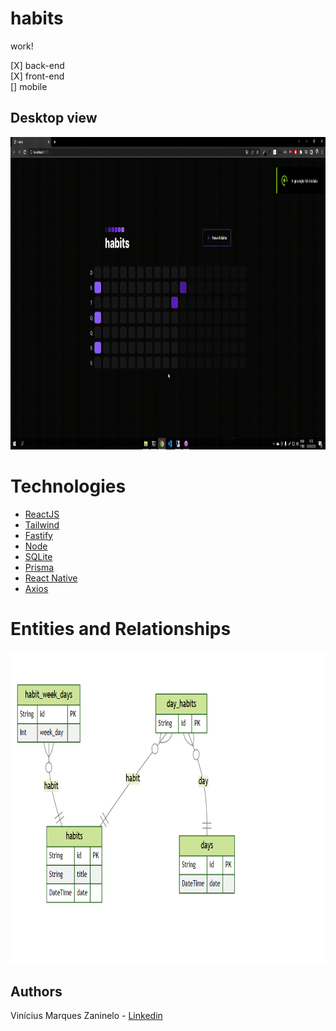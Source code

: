 # habits
 
work!<br />

[X] back-end <br />
[X] front-end<br />
[] mobile<br />

<h2>Desktop view</h2>
  <p align="center">
   <img width="850" height="500" src="https://github.com/viniciusmarquezaninelo/habits/blob/main/v%C3%ADdeo-aplica%C3%A7%C3%A3o-web.gif" alt="desktop view" />
  </p>


# Technologies
-  [ReactJS](https://reactjs.org/)
-  [Tailwind](https://tailwindcss.com/) 
-  [Fastify](https://www.fastify.io/) 
-  [Node](https://nodejs.org/en/) 
-  [SQLite](https://www.sqlite.org/index.html) 
-  [Prisma](https://www.prisma.io/)
-  [React Native](https://reactnative.dev/) 
-  [Axios](https://axios-http.com/ptbr/docs/intro)

# Entities and Relationships
 <p align="center">
  <img width="850" height="500" src="https://github.com/viniciusmarquezaninelo/habits/blob/main/entidades-e-relacionamentos.png" alt="desktop view" />
 </p>
 
 ## Authors 
Vinícius Marques Zaninelo - [Linkedin](https://www.linkedin.com/in/vin%C3%ADciuszaninelo/)
